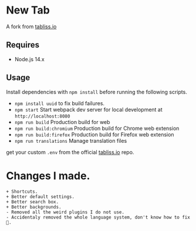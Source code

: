 # New Tab

A fork from [tabliss.io](https://tabliss.io)

## Requires
- Node.js 14.x

## Usage

Install dependencies with `npm install` before running the following scripts.

- `npm install uuid` to fix build failures.
- `npm start` Start webpack dev server for local development at `http://localhost:8080`
- `npm run build` Production build for web
- `npm run build:chromium` Production build for Chrome web extension
- `npm run build:firefox` Production build for Firefox web extension
- `npm run translations` Manage translation files


get your custom `.env` from the official [tabliss.io](https://tabliss.io) repo.

# Changes I made.

```
+ Shortcuts.
+ Better default settings.
+ Better search box.
+ Better backgrounds.
- Removed all the weird plugins I do not use.
- Accidentaly removed the whole language system, don't know how to fix 😬.
```
